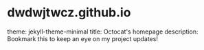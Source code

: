 # dwdwjtwcz.github.io
theme: jekyll-theme-minimal
title: Octocat's homepage
description: Bookmark this to keep an eye on my project updates!
